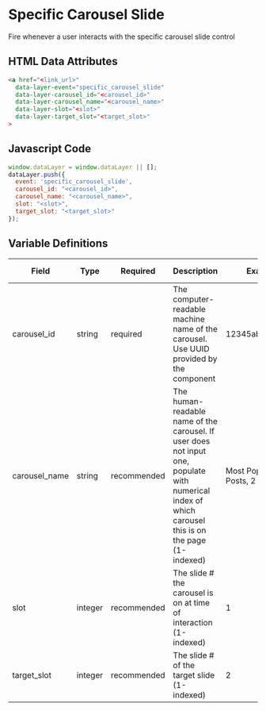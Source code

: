 # Specific Carousel Slide

Fire whenever a user interacts with the specific carousel slide control

## HTML Data Attributes

```html
<a href="<link_url>"
  data-layer-event="specific_carousel_slide"
  data-layer-carousel_id="<carousel_id>"
  data-layer-carousel_name="<carousel_name>"
  data-layer-slot="<slot>"
  data-layer-target_slot="<target_slot>"
>
```

## Javascript Code

```js
window.dataLayer = window.dataLayer || [];
dataLayer.push({
  event: 'specific_carousel_slide',
  carousel_id: "<carousel_id>",
  carousel_name: "<carousel_name>",
  slot: "<slot>",
  target_slot: "<target_slot>"
});
```

## Variable Definitions

|Field|Type|Required|Description|Example|Pattern|Min Length|Max Length|Minimum|Maximum|Multiple Of|
| --- | --- | --- | --- | --- | --- | --- | --- | --- | --- | --- |
|carousel_id|string|required|The computer-readable machine name of the carousel. Use UUID provided by the component|12345abcde12345|
|carousel_name|string|recommended|The human-readable name of the carousel. If user does not input one, populate with numerical index of which carousel this is on the page (1-indexed)|Most Popular Blog Posts, 2|
|slot|integer|recommended|The slide # the carousel is on at time of interaction (1-indexed)|1||1||1
|target_slot|integer|recommended|The slide # of the target slide (1-indexed)|2||1||1|